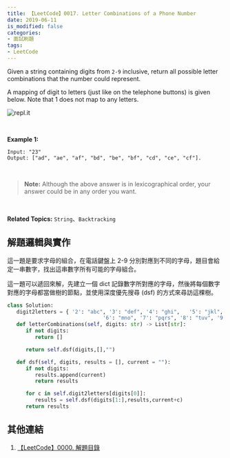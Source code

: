```yaml
---
title: 【LeetCode】0017. Letter Combinations of a Phone Number
date: 2019-06-11
is_modified: false
categories:
- 面試刷題
tags:
- LeetCode
---
```


Given a string containing digits from  `2-9` inclusive, return all possible letter combinations that the number could represent.

A mapping of digit to letters (just like on the telephone buttons) is given below. Note that 1 does not map to any letters.

<p class="illustration">
    <img src="https://upload.wikimedia.org/wikipedia/commons/thumb/7/73/Telephone-keypad2.svg/200px-Telephone-keypad2.svg.png" alt="repl.it">
</p>

<!--more-->
<br class="big">

**Example 1:**
```
Input: "23"
Output: ["ad", "ae", "af", "bd", "be", "bf", "cd", "ce", "cf"].
```
<br class="big">

> **Note:**
> Although the above answer is in lexicographical order, your answer could be in any order you want.

<br class="big">

**Related Topics:** `String`、`Backtracking`



## 解題邏輯與實作
這一題是要求字母的組合，在電話鍵盤上 2-9 分別對應到不同的字母，題目會給定一串數字，找出這串數字所有可能的字母組合。


這一題可以遞回來解，先建立一個 dict 記錄數字所對應的字母，然後將每個數字對應的字母都當做樹的節點，並使用深度優先搜尋 (dsf) 的方式來尋訪這棵樹。


```python
class Solution:
   digit2letters = { '2': "abc", '3': "def", '4': "ghi",   '5': "jkl",
                               '6': "mno", '7': "pqrs", '8': "tuv", '9': "wxyz", }
   def letterCombinations(self, digits: str) -> List[str]:
      if not digits:
         return []

      return self.dsf(digits,[],"")

   def dsf(self, digits, results = [], current = ""):
      if not digits:
         results.append(current)
         return results

      for c in self.digit2letters[digits[0]]:
         results = self.dsf(digits[1:],results,current+c)
      return results
```



## 其他連結
1. [【LeetCode】0000. 解題目錄](/LeetCode-0000-Contents/)